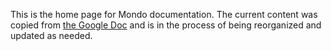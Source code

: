 This is the home page for Mondo documentation. The current content was copied from [the Google Doc](https://docs.google.com/document/d/19bp9MpCHCxbjMmbntB2e5gZNzzNlu06DnDB8xcoSXK8/edit?usp=sharing) and is in the process of being reorganized and updated as needed.